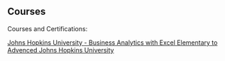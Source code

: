 ## Courses
Courses and Certifications:

[Johns Hopkins University - Business Analytics with Excel Elementary to Advenced Johns Hopkins University](#business-analytics-with-excel-elementary-to-advenced.pdf)
